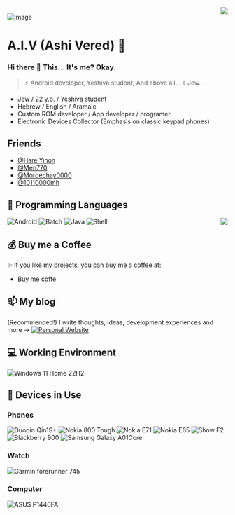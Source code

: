 <img align="right" src="https://github-readme-stats.vercel.app/api?username=AshiVered&show_icons=true&hide_border=true&icon_color=000&title_color=000&include_all_commits_disable=false&custom_title=A.I.V~&count_private=true">


![image](https://raw.githubusercontent.com/AshiVered/support-israel-banner/main/assets/support-israel-banner.jpg)

# A.I.V (Ashi Vered) 🔭

### Hi there 👋 This... It's me? Okay.

> ⚡ Android developer, Yeshiva student, And above all... a Jew.


- Jew / 22 y.o. / Yeshiva student
- Hebrew / English / Aramaic
- Custom ROM developer / App developer / programer
- Electronic Devices Collector (Emphasis on classic keypad phones)
## Friends
- [@HarelYinon](https://github.com/HarelYinon)
- [@Men770](https://github.com/Men770)
- [@Mordechay0000](https://github.com/Mordechay0000)
- [@10110000mh](https://github.com/10110000mh)

## 🌱 Programming Languages

![Android](https://img.shields.io/badge/-Android-3ddc84?style=flat-square&logo=android&logoColor=fff)
![Batch](https://img.shields.io/badge/-Batch-4d4d4d?style=flat-square&logo=windows%20terminal&logoColor=fff)
![Java](https://img.shields.io/badge/-Java-f80000?style=flat-square&logo=oracle&logoColor=fff)
![Shell](https://img.shields.io/badge/-Shell-4eaa25?style=flat-square&logo=gnu%20bash&logoColor=fff)
<img align="right" src="https://github-readme-stats.vercel.app/api/top-langs?username=AshiVered&hide_border=true&title_color=000&layout=compact">

## 💰 Buy me a Coffee

✨ If you like my projects, you can buy me a coffee at:
 - [Buy me coffe](https://www.ko-fi.com/ashivered)

## 📫 My blog

(Recommended!) I write thoughts, ideas, development experiences and more -> [![Personal Website](https://img.shields.io/badge/-A.I.V%20blog-ff6550?style=flat-square&logo=AddThis&logoColor=white&labelColor=ff6550)](https://aiv-dev.github.io)


## 💻 Working Environment

![Windows 11 Home 22H2](https://img.shields.io/badge/Windows%2011%20Home%2022H2-00adef?style=flat-square&logo=windows&logoColor=ffffff)

## 📱 Devices in Use

### Phones

![Duoqin Qin1S+](https://img.shields.io/badge/Duoqin%20Qin1S+-03e2c9?style=flat-square)
![Nokia 800 Tough](https://img.shields.io/badge/Nokia%20800%20Tough-124191?style=flat-square&logo=nokia&logoColor=ffffff)
![Nokia E71](https://img.shields.io/badge/Nokia%20E71-124191?style=flat-square&logo=nokia&logoColor=ffffff)
![Nokia E65](https://img.shields.io/badge/Nokia%20E65-124191?style=flat-square&logo=nokia&logoColor=ffffff)
![Show F2](https://img.shields.io/badge/Show%20F2-0f743d?style=flat-square)
![Blackberry 900](https://img.shields.io/badge/Blackberry%20900-000000?style=flat-squaree&logo=blackberry&logoColor=ffffff)
![Samsung Galaxy A01Core](https://img.shields.io/badge/Samsung%20Galaxy%20A01Core-BE735B?style=flat-square&logo=samsung&logoColor=ffffff)


### Watch

![Garmin forerunner 745](https://img.shields.io/badge/Garmin%20forerunner%20745-fd4900?style=flat-square)



### Computer

![ASUS P1440FA](https://img.shields.io/badge/ASUS%20P1440FA-BE735B?style=flat-square&logo=asus&logoColor=ffffff)
